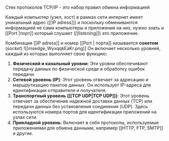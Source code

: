 Стек протоколов TCP/IP - это набор правил обмена информацией 

Каждый компьютер (узел, хост) в рамках сети интернет имеет уникальный адрес ([[IP adress]]) и поскольку обмениваются информацией не сами компьютеры а приложения на них, нужно знать и [[Port |порт]] который слушает (*[[listening]]*) это приложение. 

Комбинация [[IP adress]] и номер [[Port | порта]] называется **сокетом** (*socket*) 
![[msedge_WyxqqkEaKr.png]]
Он включает несколько уровней, каждый из которых выполняет свою функцию:

1. **Физический и канальный уровни**: Эти уровни обеспечивают передачу данных по физической среде и обработку ошибок передачи.
2. **Сетевой уровень (IP)**: Этот уровень отвечает за адресацию и маршрутизацию пакетов данных. Он использует IP-адреса для идентификации отправителя и получателя.
3. **Транспортный уровень ([[TCP UDP|TCP UDP]])**: Этот уровень отвечает за обеспечение надежной доставки данных (TCP) или передачи данных без установления соединения (UDP). Здесь используются номера портов для идентификации приложений на узлах сети.
4. **Прикладной уровень**: Включает в себя протоколы, используемые приложениями для обмена данными, например [[HTTP, FTP, SMTP]] и другие.
